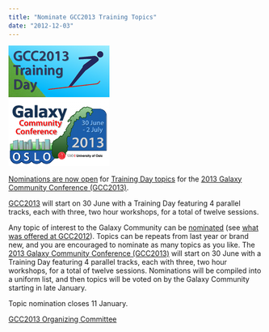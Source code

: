 ```yaml
---
title: "Nominate GCC2013 Training Topics"
date: "2012-12-03"
---
```


<div class='right'><a href='/src/events/gcc2013/training-day/index.md'><img src="/src/images/logos/GCC2013TrainingDayLogo200.png" alt="2013 Galaxy Community Conference (GCC2013) Training Day" /></a><br />
<a href='/src/events/gcc2013/index.md'><img src="/src/images/logos/GCC2013Logo200.png" alt="2013 Galaxy Community Conference (GCC2013)" /></a> </div>

[Nominations are now open](http://bit.ly/gcc2013nom) for [Training Day topics](/src/events/gcc2013/training-day/index.md) for the [2013 Galaxy Community Conference (GCC2013)](/src/events/gcc2013/index.md). 

[GCC2013](/src/events/gcc2013/index.md) will start on 30 June with a Training Day featuring 4 parallel tracks, each with three, two hour workshops, for a total of twelve sessions.

Any topic of interest to the Galaxy Community can be [nominated](http://bit.ly/gcc2013nom) (see [what was offered at GCC2012](/src/events/gcc2012/training-day/index.md)).  Topics can be repeats from last year or brand new, and you are encouraged to nominate as many topics as you like. The [2013 Galaxy Community Conference (GCC2013)](/src/events/gcc2013/index.md) will start on 30 June with a Training Day featuring 4 parallel tracks, each with three, two hour workshops, for a total of twelve sessions. Nominations will be compiled into a uniform list, and then topics will be voted on by the Galaxy Community starting in late January.

Topic nomination closes 11 January.

[GCC2013 Organizing Committee](/src/events/gcc2013/organizers/index.md#organizing-committee)
